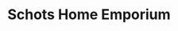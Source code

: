 ---
title: "Schots Home Emporium"
url: /clifton-hill/schots-home-emporium/
shop: Haushaltsartikel
---